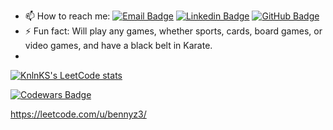 - 📫 How to reach me: [![Email Badge](https://img.shields.io/badge/Email-lightgrey)](mailto:13ennyz@gmail.com)
[![Linkedin Badge](https://img.shields.io/badge/-LinkedIn-blue?style=flat&logo=Linkedin&logoColor=white)](https://www.linkedin.com/in/benny-zheng-b1768569/)
[![GitHub Badge](https://img.shields.io/github/followers/BennyZ3?label=Follow%20%40BennyZ3&style=social)](https://github.com/BennyZ3)
- ⚡ Fun fact: Will play any games, whether sports, cards, board games, or video games, and have a black belt in Karate.
- 
[![KnlnKS's LeetCode stats](https://leetcode-stats-six.vercel.app/api?username=bennyz3)](https://github.com/bennyz3/github-readme)

[![Codewars Badge](https://www.codewars.com/users/BennyZ3/badges/large)](https://www.codewars.com/users/BennyZ3)

https://leetcode.com/u/bennyz3/
